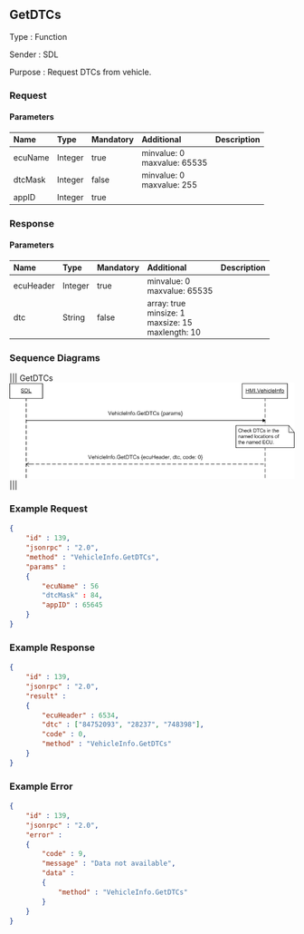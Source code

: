 ## GetDTCs

Type
: Function

Sender
: SDL

Purpose
: Request DTCs from vehicle.

### Request

#### Parameters

|Name|Type|Mandatory|Additional|Description|
|:---|:---|:--------|:---------|:----------|
|ecuName|Integer|true|minvalue: 0<br>maxvalue: 65535||
|dtcMask|Integer|false|minvalue: 0<br>maxvalue: 255||
|appID|Integer|true|||

### Response

#### Parameters

|Name|Type|Mandatory|Additional|Description|
|:---|:---|:--------|:---------|:----------|
|ecuHeader|Integer|true|minvalue: 0<br>maxvalue: 65535||
|dtc|String|false|array: true<br>minsize: 1<br>maxsize: 15<br>maxlength: 10||

### Sequence Diagrams
|||
GetDTCs
![GetDTCs](./assets/GetDTCs.png)
|||

### Example Request

```json
{
	"id" : 139,
	"jsonrpc" : "2.0",
	"method" : "VehicleInfo.GetDTCs",
	"params" :
	{
		"ecuName" : 56
		"dtcMask" : 84,
		"appID" : 65645
	}
}
```
### Example Response

```json
{
	"id" : 139,
	"jsonrpc" : "2.0",
	"result" :
	{
		"ecuHeader" : 6534,
		"dtc" : ["84752093", "28237", "748398"],
		"code" : 0,
		"method" : "VehicleInfo.GetDTCs"
	}
}
```

### Example Error

```json
{
	"id" : 139,
	"jsonrpc" : "2.0",
	"error" :
	{
		"code" : 9,
		"message" : "Data not available",
		"data" :
		{
			"method" : "VehicleInfo.GetDTCs"
		}
	}
}
```
